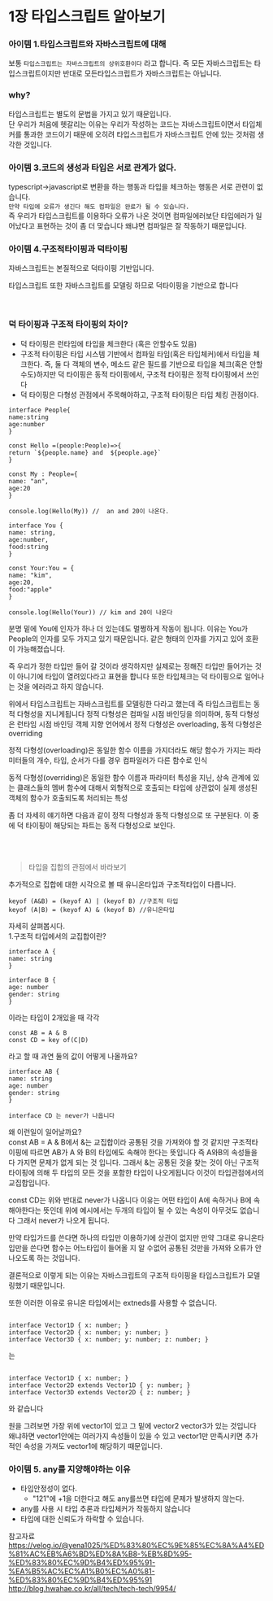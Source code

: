 # 1장 타입스크립트 알아보기

### 아이템 1.타입스크립트와 자바스크립트에 대해

보통 `타입스크립트는 자바스크립트의 상위호환이다` 라고 합니다.
즉 모든 자바스크립트는 타입스크립트이지만 반대로 모든타입스크립트가 자바스크립트는 아닙니다.

### why?

타입스크립트는 별도의 문법을 가지고 있기 때문입니다.<br/>
단 우리가 처음에 헷갈리는 이유는 우리가 작성하는 코드는 자바스크립트이면서 타입체커를 통과한 코드이기 때문에 오히려 타입스크립트가 자바스크립트 안에 있는 것처럼 생각한 것입니다.

### 아이템 3.코드의 생성과 타입은 서로 관계가 없다.

typescript->javascript로 변환을 하는 행동과 타입을 체크하는 행동은 서로 관련이 없습니다.<br/>
`만약 타입에 오류가 생긴다 해도 컴파일은 완료가 될 수 있습니다.`<br/>
즉 우리가 타입스크립트를 이용하다 오류가 나온 것이면 컴파일에러보단 타입에러가 일어났다고 표현하는 것이 좀 더 맞습니다 왜냐면 컴파일은 잘 작동하기 때문입니다.

### 아이템 4.구조적타이핑과 덕타이핑

자바스크립트는 본질적으로 덕타이핑 기반입니다.</br>

타입스크립트 또한 자바스크립트를 모델링 하므로 덕타이핑을 기반으로 합니다

 </br>

### 덕 타이핑과 구조적 타이핑의 차이?

- 덕 타이핑은 런타임에 타입을 체크한다 (혹은 안할수도 있음)
- 구조적 타이핑은 타입 시스템 기반에서 컴파일 타임(혹은 타입체커)에서 타입을 체크한다.
  즉, 둘 다 객체의 변수, 메소드 같은 필드를 기반으로 타입을 체크(혹은 안할수도)하지만 덕 타이핑은 동적 타이핑에서, 구조적 타이핑은 정적 타이핑에서 쓰인다
- 덕 타이핑은 다형성 관점에서 주목해야하고, 구조적 타이핑은 타입 체킹 관점이다.

```
interface People{
name:string
age:number
}

const Hello =(people:People)=>{
return `${people.name} and  ${people.age}`
}

const My : People={
name: "an",
age:20
}

console.log(Hello(My)) //  an and 20이 나온다.

```

```
interface You {
name: string,
age:number,
food:string
}

const Your:You = {
name: "kim",
age:20,
food:"apple"
}

console.log(Hello(Your)) // kim and 20이 나온다
```

분명 밑에 You에 인자가 하나 더 있는데도 멀쩡하게 작동이 됩니다.
이유는 You가 People의 인자를 모두 가지고 있기 때문입니다.
같은 형태의 인자를 가지고 있어 호환이 가능해졌습니다.

즉 우리가 정한 타입만 들어 갈 것이라 생각하지만 실제로는 정해진 타입만 들어가는 것이 아니기에 타입이 열려있다라고 표현을 합니다
또한 타입체크는 덕 타이핑으로 일어나는 것을 에러라고 하지 않습니다.

위에서 타입스크립트는 자바스크립트를 모델링한 다라고 했는데 즉 타입스크립트는 동적 다형성을 지니게됩니다
정적 다형성은 컴파일 시점 바인딩을 의미하며, 동적 다형성은 런타임 시점 바인딩
객체 지향 언어에서 정적 다형성은 overloading, 동적 다형성은 overriding

정적 다형성(overloading)은 동일한 함수 이름을 가지더라도 해당 함수가 가지는 파라
미터들의 개수, 타입, 순서가 다를 경우 컴파일러가 다른 함수로 인식

동적 다형성(overriding)은 동일한 함수 이름과 파라미터 특성을 지닌, 상속 관계에
있는 클래스들의 멤버 함수에 대해서 외형적으로 호출되는 타입에 상관없이 실제 생성된 객체의 함수가 호출되도록 처리되는 특성

좀 더 자세히 얘기하면 다음과 같이 정적 다형성과 동적 다형성으로 또 구분된다.
이 중에 덕 타이핑이 해당되는 파트는 동적 다형성으로 보인다.

</br>
</br>

> 타입을 집합의 관점에서 바라보기

추가적으로 집합에 대한 시각으로 볼 때 유니온타입과 구조적타입이 다릅니다.

```
keyof (A&B) = (keyof A) | (keyof B) //구조적 타입
keyof (A|B) = (keyof A) & (keyof B) //유니온타입
```

자세히 살펴봅시다.</br> 1.구조적 타입에서의 교집합이란?

```
interface A {
name: string
}

interface B {
age: number
gender: string
}
```

이라는 타입이 2개있을 때
각각

```
const AB = A & B
const CD = key of(C|D)
```

라고 할 때 과연 둘의 값이 어떻게 나올까요?

```
interface AB {
name: string
age: number
gender: string
}

interface CD 는 never가 나옵니다
```

왜 이런일이 일어날까요?<br/>
const AB = A & B에서 &는 교집합이라 공통된 것을 가져와야 할 것 같지만 구조적타이핑에 따르면 AB가 A 와 B의 타입에도 속해야 한다는 뜻입니다 즉 A와B의 속성들을 다 가지면 문제가 없게 되는 것 입니다. 그래서 &는 공통된 것을 찾는 것이 아닌 구조적타이핑에 의해 두 타입의 모든 것을 포함한 타입이 나오게됩니다
이것이 타입관점에서의 교집합입니다.

const CD는 위와 반대로 never가 나옵니다 이유는 어떤 타입이 A에 속하거나 B에 속해야한다는 뜻인데 위에 예시에서는 두개의 타입이 될 수 있는 속성이 아무것도 없습니다 그래서 never가 나오게 됩니다.

만약 타입가드를 쓴다면 하나의 타입만 이용하기에 상관이 없지만 만약 그대로 유니온타입만을 쓴다면 함수는 어느타입이 들어올 지 알 수없어 공통된 것만을 가져와 오류가 안나오도록 하는 것입니다.

결론적으로 이렇게 되는 이유는 자바스크립트의 구조적 타이핑을 타입스크립트가 모델링했기 때문입니다.

또한 이러한 이유로 유니온 타입에서는 extneds를 사용할 수 없습니다.

```

interface Vector1D { x: number; }
interface Vector2D { x: number; y: number; }
interface Vector3D { x: number; y: number; z: number; }
```

는

```

interface Vector1D { x: number; }
interface Vector2D extends Vector1D { y: number; }
interface Vector3D extends Vector2D { z: number; }
```

와 같습니다

원을 그려보면 가장 위에 vector1이 있고 그 밑에 vector2 vector3가 있는 것입니다 왜냐하면 vector1안에는 여러가지 속성들이 있을 수 있고 vector1만 만족시키면 추가적인 속성을 가져도 vector1에 해당하기 때문입니다.

### 아이템 5. any를 지양해야하는 이유

- 타입안정성이 없다.
  - "121"에 +1을 더한다고 해도 any를쓰면 타입에 문제가 발생하지 않는다.
- any를 사용 시 타입 추론과 타입체커가 작동하지 않습니다
- 타입에 대한 신뢰도가 하락할 수 있습니다.

참고자료
<https://velog.io/@yena1025/%ED%83%80%EC%9E%85%EC%8A%A4%ED%81%AC%EB%A6%BD%ED%8A%B8-%EB%8D%95-%ED%83%80%EC%9D%B4%ED%95%91-%EA%B5%AC%EC%A1%B0%EC%A0%81-%ED%83%80%EC%9D%B4%ED%95%91>
<http://blog.hwahae.co.kr/all/tech/tech-tech/9954/>

